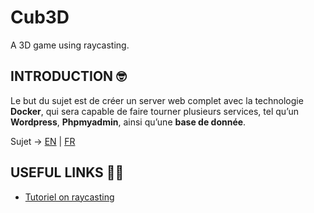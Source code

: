 # Cub3D
A 3D game using raycasting.

## INTRODUCTION 🤓

Le but du sujet est de créer un server web complet avec la technologie **Docker**, qui sera capable de faire tourner plusieurs services, tel qu’un **Wordpress**, **Phpmyadmin**, ainsi qu’une **base de donnée**.

Sujet -> [EN](https://github.com/tinaserra/Cub3D/blob/master/links/cub3d_en.pdf) | [FR](https://github.com/tinaserra/Cub3D/blob/master/links/cub3d_fr.pdf)

## USEFUL LINKS 🤙🏼
* [Tutoriel on raycasting](https://courses.pikuma.com/courses/take/raycasting/lessons/7485598-introduction-and-learning-outcomes)
